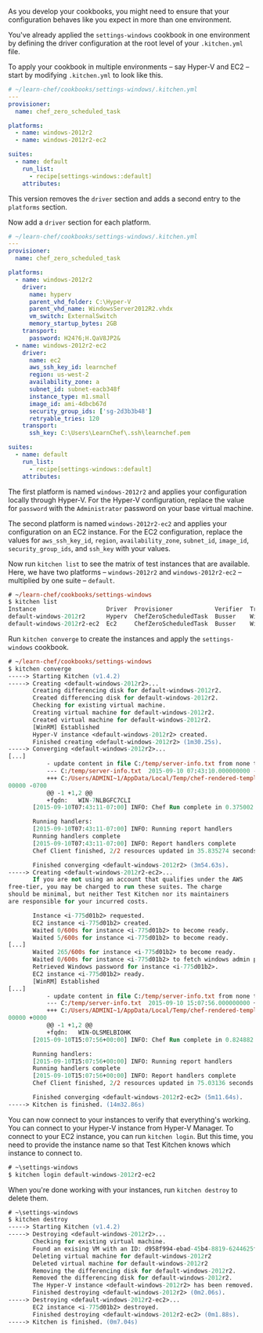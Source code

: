 As you develop your cookbooks, you might need to ensure that your configuration behaves like you expect in more than one environment.

You've already applied the `settings-windows` cookbook in one environment by defining the driver configuration at the root level of your <code class="file-path">.kitchen.yml</code> file.

To apply your cookbook in multiple environments &ndash; say Hyper-V and EC2 &ndash; start by modifying <code class="file-path">.kitchen.yml</code> to look like this.

```yaml
# ~/learn-chef/cookbooks/settings-windows/.kitchen.yml
---
provisioner:
  name: chef_zero_scheduled_task

platforms:
  - name: windows-2012r2
  - name: windows-2012r2-ec2

suites:
  - name: default
    run_list:
      - recipe[settings-windows::default]
    attributes:
```

This version removes the `driver` section and adds a second entry to the `platforms` section.

Now add a `driver` section for each platform.

```yaml
# ~/learn-chef/cookbooks/settings-windows/.kitchen.yml
---
provisioner:
  name: chef_zero_scheduled_task

platforms:
  - name: windows-2012r2
    driver:
      name: hyperv
      parent_vhd_folder: C:\Hyper-V
      parent_vhd_name: WindowsServer2012R2.vhdx
      vm_switch: ExternalSwitch
      memory_startup_bytes: 2GB
    transport:
      password: H24?6;H.QaV8JP2&
  - name: windows-2012r2-ec2
    driver:
      name: ec2
      aws_ssh_key_id: learnchef
      region: us-west-2
      availability_zone: a
      subnet_id: subnet-eacb348f
      instance_type: m1.small
      image_id: ami-4dbcb67d
      security_group_ids: ['sg-2d3b3b48']
      retryable_tries: 120
    transport:
      ssh_key: C:\Users\LearnChef\.ssh\learnchef.pem

suites:
  - name: default
    run_list:
      - recipe[settings-windows::default]
    attributes:
```

The first platform is named `windows-2012r2` and applies your configuration locally through Hyper-V.  For the Hyper-V configuration, replace the value for `password` with the `Administrator` password on your base virtual machine.

The second platform is named `windows-2012r2-ec2` and applies your configuration on an EC2 instance. For the EC2 configuration, replace the values for `aws_ssh_key_id`, `region`, `availability_zone`, `subnet_id`, `image_id`, `security_group_ids`, and `ssh_key` with your values.

Now run `kitchen list` to see the matrix of test instances that are available. Here, we have two platforms &ndash; `windows-2012r2` and `windows-2012r2-ec2` &ndash; multiplied by one suite &ndash; `default`.

```ps
# ~/learn-chef/cookbooks/settings-windows
$ kitchen list
Instance                    Driver  Provisioner            Verifier  Transport  Last Action
default-windows-2012r2      Hyperv  ChefZeroScheduledTask  Busser    Winrm      <Not Created>
default-windows-2012r2-ec2  Ec2     ChefZeroScheduledTask  Busser    Winrm      <Not Created>
```

Run `kitchen converge` to create the instances and apply the `settings-windows` cookbook.

```ps
# ~/learn-chef/cookbooks/settings-windows
$ kitchen converge
-----> Starting Kitchen (v1.4.2)
-----> Creating <default-windows-2012r2>...
       Creating differencing disk for default-windows-2012r2.
       Created differencing disk for default-windows-2012r2.
       Checking for existing virtual machine.
       Creating virtual machine for default-windows-2012r2.
       Created virtual machine for default-windows-2012r2.
       [WinRM] Established
       Hyper-V instance <default-windows-2012r2> created.
       Finished creating <default-windows-2012r2> (1m30.25s).
-----> Converging <default-windows-2012r2>...
[...]
           - update content in file C:/temp/server-info.txt from none to 362b40
           --- C:/temp/server-info.txt  2015-09-10 07:43:10.000000000 -0700
           +++ C:/Users/ADMINI~1/AppData/Local/Temp/chef-rendered-template20150910-1576-1umbu7g 2015-09-10 07:43:10.0000
00000 -0700
           @@ -1 +1,2 @@
           +fqdn:   WIN-7NLBGFC7CLI
       [2015-09-10T07:43:11-07:00] INFO: Chef Run complete in 0.375002 seconds

       Running handlers:
       [2015-09-10T07:43:11-07:00] INFO: Running report handlers
       Running handlers complete
       [2015-09-10T07:43:11-07:00] INFO: Report handlers complete
       Chef Client finished, 2/2 resources updated in 35.835274 seconds

       Finished converging <default-windows-2012r2> (3m54.63s).
-----> Creating <default-windows-2012r2-ec2>...
       If you are not using an account that qualifies under the AWS
free-tier, you may be charged to run these suites. The charge
should be minimal, but neither Test Kitchen nor its maintainers
are responsible for your incurred costs.

       Instance <i-775d01b2> requested.
       EC2 instance <i-775d01b2> created.
       Waited 0/600s for instance <i-775d01b2> to become ready.
       Waited 5/600s for instance <i-775d01b2> to become ready.
[...]
       Waited 265/600s for instance <i-775d01b2> to become ready.
       Waited 0/600s for instance <i-775d01b2> to fetch windows admin password.
       Retrieved Windows password for instance <i-775d01b2>.
       EC2 instance <i-775d01b2> ready.
       [WinRM] Established
[...]
           - update content in file C:/temp/server-info.txt from none to a6ae5f
           --- C:/temp/server-info.txt  2015-09-10 15:07:56.000000000 +0000
           +++ C:/Users/ADMINI~1/AppData/Local/Temp/chef-rendered-template20150910-2500-12llsai 2015-09-10 15:07:56.0000
00000 +0000
           @@ -1 +1,2 @@
           +fqdn:   WIN-OLSMELBIOHK
       [2015-09-10T15:07:56+00:00] INFO: Chef Run complete in 0.824882 seconds

       Running handlers:
       [2015-09-10T15:07:56+00:00] INFO: Running report handlers
       Running handlers complete
       [2015-09-10T15:07:56+00:00] INFO: Report handlers complete
       Chef Client finished, 2/2 resources updated in 75.03136 seconds

       Finished converging <default-windows-2012r2-ec2> (5m11.64s).
-----> Kitchen is finished. (14m32.86s)
```

You can now connect to your instances to verify that everything's working. You can connect to your Hyper-V instance from Hyper-V Manager. To connect to your EC2 instance, you can run `kitchen login`. But this time, you need to provide the instance name so that Test Kitchen knows which instance to connect to.

```ps
# ~\settings-windows
$ kitchen login default-windows-2012r2-ec2
```

When you're done working with your instances, run `kitchen destroy` to delete them.

```ps
# ~\settings-windows
$ kitchen destroy
-----> Starting Kitchen (v1.4.2)
-----> Destroying <default-windows-2012r2>...
       Checking for existing virtual machine.
       Found an exising VM with an ID: d958f994-ebad-45b4-8819-6244625feede
       Deleting virtual machine for default-windows-2012r2
       Deleted virtual machine for default-windows-2012r2
       Removing the differencing disk for default-windows-2012r2.
       Removed the differencing disk for default-windows-2012r2.
       The Hyper-V instance <default-windows-2012r2> has been removed.
       Finished destroying <default-windows-2012r2> (0m2.06s).
-----> Destroying <default-windows-2012r2-ec2>...
       EC2 instance <i-775d01b2> destroyed.
       Finished destroying <default-windows-2012r2-ec2> (0m1.88s).
-----> Kitchen is finished. (0m7.04s)
```
